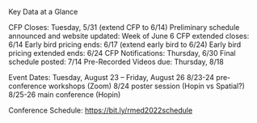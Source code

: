 Key Data at a Glance 

CFP Closes: Tuesday, 5/31 (extend CFP to 6/14) 
Preliminary schedule announced and website updated: Week of June 6 
CFP extended closes: 6/14 
Early bird pricing ends: 6/17 (extend early bird to 6/24) 
Early bird pricing extended ends: 6/24 
CFP Notifications: Thursday, 6/30 
Final schedule posted: 7/14 
Pre-Recorded Videos due: Thursday, 8/18 

Event Dates: Tuesday, August 23 – Friday, August 26 
8/23-24 pre-conference workshops (Zoom) 
8/24 poster session (Hopin vs Spatial?) 
8/25-26 main conference (Hopin) 

Conference Schedule: https://bit.ly/rmed2022schedule 
